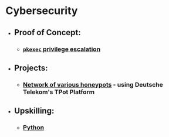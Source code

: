 # Cybersecurity


- ## Proof of Concept: 

  - ### [`pkexec` privilege escalation](privEsc/pkexec.md)

- ## Projects:

  - ### [Network of various honeypots](honey_pot/honeypot-TPOT.md) - using Deutsche Telekom's TPot Platform

- ## Upskilling:

  - ### [Python](https://github.com/Kay-Paz/Python/README.md)
